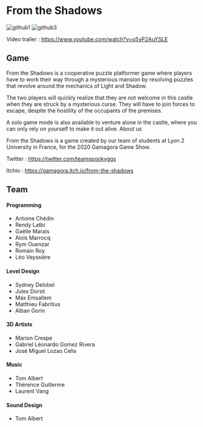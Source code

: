 # From the Shadows


![github1](https://user-images.githubusercontent.com/14167172/81329716-40d32280-909f-11ea-983c-67cb7a207761.png)
![github3](https://user-images.githubusercontent.com/14167172/81329713-403a8c00-909f-11ea-8748-00de4cdf6fda.png)

Video trailer : https://www.youtube.com/watch?v=o5yP2AuYSLE 

## Game

From the Shadows is a cooperative puzzle platformer game where players have to work their way through a mysterious mansion by resolving puzzles that revolve around the mechanics of Light and Shadow. 

The two players will quickly realize that they are not welcome in this castle when they are struck by a mysterious curse. They will have to join forces to escape, despite the hostility of the occupants of the premises.

A solo game mode is also available to venture alone in the castle, where you can only rely on yourself to make it out alive.
About us

From the Shadows is a game created by our team of students at Lyon 2 University in France, for the 2020 Gamagora Game Show.

Twitter : https://twitter.com/teamspookyggs

Itchio : https://gamagora.itch.io/from-the-shadows

## Team

#### Programming
   - Antoine Chédin
   - Rendy Latbi
   - Gaëlle Marais
   - Aloïs Marrocq
   - Rym Ouenzar
   - Romain Roy
   - Léo Veyssière

#### Level Design

   - Sydney Delobel
   - Jules Dorsit
   - Max Emsallem
   - Matthieu Fabritius
   - Alban Gorin

#### 3D Artists

   - Marion Crespe
   - Gabriel Léonardo Gomez Rivera
   - José Miguel Lozao Celis

#### Music

   - Tom Albert
   - Thérence Guillerme
   - Laurent Vang

#### Sound Design

   - Tom Albert
